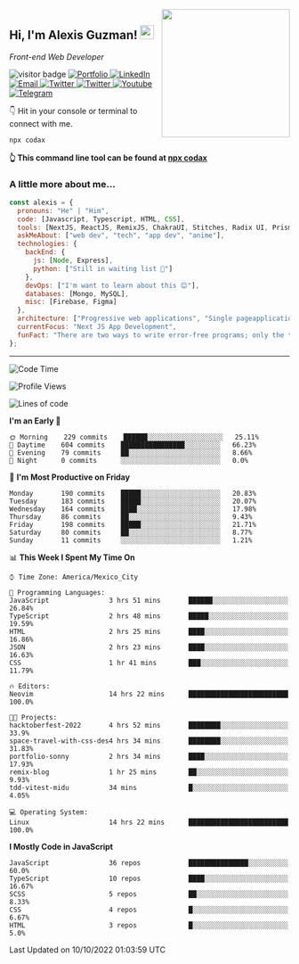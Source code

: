 <img align='right' src="https://media.giphy.com/media/M9gbBd9nbDrOTu1Mqx/giphy.gif" width="230">
<h2>Hi, I'm Alexis Guzman! <img src="https://media.giphy.com/media/hvRJCLFzcasrR4ia7z/giphy.gif" width="25px"></h2>
<p><em>Front-end Web Developer</em></p>

<p>
  <img src="https://visitor-badge.glitch.me/badge?page_id=a12989x.a12989x&left_color=black&right_color=gray" alt="visitor badge"/>
  <a href='https://www.codingcodax.dev/' target='_blank'>
    <img alt='Portfolio' src='https://img.shields.io/badge/Portfolio-black?logo=vercel&style=flat-square'>
  </a>
  <a href='https://linkedin.com/in/codax/' target='_blank'>
    <img alt='LinkedIn' src='https://img.shields.io/badge/LinkedIn-black?logo=LinkedIn&style=flat-square'>
  </a>
  <a href='mailto:codaxtech@gmail.com' target='_blank'>
    <img alt='Email' src='https://img.shields.io/badge/Email-black?logo=Gmail&style=flat-square'>
  </a>
  <a href='https://twitter.com/codingcodax' target='_blank'>
    <img alt='Twitter' src='https://img.shields.io/badge/Twitter-black?logo=Twitter&style=flat-square'>
  </a>
  <a href='https://www.instagram.com/codingcodax/' target='_blank'>
    <img alt='Twitter' src='https://img.shields.io/badge/Instagram-black?logo=Instagram&style=flat-square'>
  </a>
  <a href='https://www.youtube.com/channel/UCMY0GhV1HuX4XdbgalC77VQ' target='_blank'>
    <img alt='Youtube' src='https://img.shields.io/badge/YouTube-black?logo=Youtube&style=flat-square'>
  </a>
  <a href='https://t.me/codingcodax' target='_blank'>
    <img alt='Telegram' src='https://img.shields.io/badge/Telegram-black?logo=Telegram&logoColor=ffffff&style=flat-square'>
  </a>
</p>

👇 Hit in your console or terminal to connect with me.

```bash
npx codax
```
**👆 This command line tool can be found at [npx codax](https://github.com/a12989x/npx-codax)**

<h3>A little more about me...</h3>

```javascript
const alexis = {
  pronouns: "He" | "Him",
  code: [Javascript, Typescript, HTML, CSS],
  tools: [NextJS, ReactJS, RemixJS, ChakraUI, Stitches, Radix UI, Prisma],
  askMeAbout: ["web dev", "tech", "app dev", "anime"],
  technologies: {
    backEnd: {
      js: [Node, Express],
      python: ["Still in waiting list 🥲"]
    },
    devOps: ["I'm want to learn about this 😊"],
    databases: [Mongo, MySQL],
    misc: [Firebase, Figma]
  },
  architecture: ["Progressive web applications", "Single pageapplications"],
  currentFocus: "Next JS App Development",
  funFact: "There are two ways to write error-free programs; only the third one works"
};
```

---

<!--START_SECTION:waka-->
![Code Time](http://img.shields.io/badge/Code%20Time-879%20hrs%2027%20mins-blue)

![Profile Views](http://img.shields.io/badge/Profile%20Views-1-blue)

![Lines of code](https://img.shields.io/badge/From%20Hello%20World%20I%27ve%20Written-1%20Million%20lines%20of%20code-blue)

**I'm an Early 🐤** 

```text
🌞 Morning    229 commits    ██████░░░░░░░░░░░░░░░░░░░   25.11% 
🌆 Daytime    604 commits    ████████████████░░░░░░░░░   66.23% 
🌃 Evening    79 commits     ██░░░░░░░░░░░░░░░░░░░░░░░   8.66% 
🌙 Night      0 commits      ░░░░░░░░░░░░░░░░░░░░░░░░░   0.0%

```
📅 **I'm Most Productive on Friday** 

```text
Monday       190 commits    █████░░░░░░░░░░░░░░░░░░░░   20.83% 
Tuesday      183 commits    █████░░░░░░░░░░░░░░░░░░░░   20.07% 
Wednesday    164 commits    ████░░░░░░░░░░░░░░░░░░░░░   17.98% 
Thursday     86 commits     ██░░░░░░░░░░░░░░░░░░░░░░░   9.43% 
Friday       198 commits    █████░░░░░░░░░░░░░░░░░░░░   21.71% 
Saturday     80 commits     ██░░░░░░░░░░░░░░░░░░░░░░░   8.77% 
Sunday       11 commits     ░░░░░░░░░░░░░░░░░░░░░░░░░   1.21%

```


📊 **This Week I Spent My Time On** 

```text
⌚︎ Time Zone: America/Mexico_City

💬 Programming Languages: 
JavaScript               3 hrs 51 mins       ██████░░░░░░░░░░░░░░░░░░░   26.84% 
TypeScript               2 hrs 48 mins       █████░░░░░░░░░░░░░░░░░░░░   19.59% 
HTML                     2 hrs 25 mins       ████░░░░░░░░░░░░░░░░░░░░░   16.86% 
JSON                     2 hrs 23 mins       ████░░░░░░░░░░░░░░░░░░░░░   16.63% 
CSS                      1 hr 41 mins        ███░░░░░░░░░░░░░░░░░░░░░░   11.79%

🔥 Editors: 
Neovim                   14 hrs 22 mins      █████████████████████████   100.0%

🐱‍💻 Projects: 
hacktoberfest-2022       4 hrs 52 mins       ████████░░░░░░░░░░░░░░░░░   33.9% 
space-travel-with-css-des4 hrs 34 mins       ████████░░░░░░░░░░░░░░░░░   31.83% 
portfolio-sonny          2 hrs 34 mins       ████░░░░░░░░░░░░░░░░░░░░░   17.93% 
remix-blog               1 hr 25 mins        ██░░░░░░░░░░░░░░░░░░░░░░░   9.93% 
tdd-vitest-midu          34 mins             █░░░░░░░░░░░░░░░░░░░░░░░░   4.05%

💻 Operating System: 
Linux                    14 hrs 22 mins      █████████████████████████   100.0%

```

**I Mostly Code in JavaScript** 

```text
JavaScript               36 repos            ███████████████░░░░░░░░░░   60.0% 
TypeScript               10 repos            ████░░░░░░░░░░░░░░░░░░░░░   16.67% 
SCSS                     5 repos             ██░░░░░░░░░░░░░░░░░░░░░░░   8.33% 
CSS                      4 repos             █░░░░░░░░░░░░░░░░░░░░░░░░   6.67% 
HTML                     3 repos             █░░░░░░░░░░░░░░░░░░░░░░░░   5.0%

```



 Last Updated on 10/10/2022 01:03:59 UTC
<!--END_SECTION:waka-->
